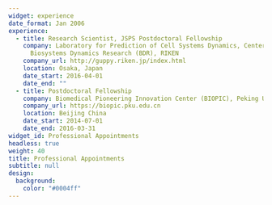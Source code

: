 ```yaml
---
widget: experience
date_format: Jan 2006
experience:
  - title: Research Scientist, JSPS Postdoctoral Fellowship
    company: Laboratory for Prediction of Cell Systems Dynamics, Center for
      Biosystems Dynamics Research (BDR), RIKEN
    company_url: http://guppy.riken.jp/index.html
    location: Osaka, Japan
    date_start: 2016-04-01
    date_end: ""
  - title: Postdoctoral Fellowship
    company: Biomedical Pioneering Innovation Center (BIOPIC), Peking University
    company_url: https://biopic.pku.edu.cn
    location: Beijing China
    date_start: 2014-07-01
    date_end: 2016-03-31
widget_id: Professional Appointments
headless: true
weight: 40
title: Professional Appointments
subtitle: null
design:
  background:
    color: "#0004ff"
---
```

